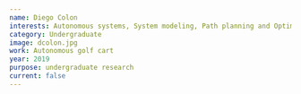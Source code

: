 ```yaml
---
name: Diego Colon
interests: Autonomous systems, System modeling, Path planning and Optimization
category: Undergraduate
image: dcolon.jpg
work: Autonomous golf cart
year: 2019
purpose: undergraduate research
current: false
---
```

